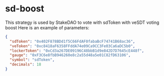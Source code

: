 # sd-boost

This strategy is used by StakeDAO to vote with sdToken with veSDT voting boost
Here is an example of parameters:

```json
{
  "sdToken": "0x402F878BDd1f5C66FdAF0fabaBcF74741B68ac36",
  "veToken": "0xc8418aF6358FFddA74e09Ca9CC3Fe03Ca6aDC5b0",
  "lockerToken": "0xCd3a267DE09196C48bbB1d9e842D7D7645cE448f",
  "gauge": "0xF3C6e8fbB946260e8c2a55d48a5e01C82fD63106",
  "symbol": "sdToken",
  "decimals": 18
}
```
